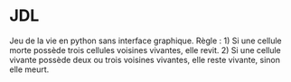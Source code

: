 # JDL
Jeu de la vie en python sans interface graphique.
Règle : 1) Si une cellule morte possède trois cellules voisines vivantes, elle revit.
        2) Si une cellule vivante possède deux ou trois voisines vivantes, elle reste vivante, sinon elle meurt.
